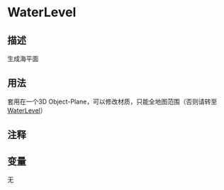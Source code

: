 # WaterLevel
## 描述

生成海平面

## 用法

套用在一个3D Object-Plane，可以修改材质，只能全地图范围（否则请转至[WaterLevel](WaterLevel.md)）

## 注释

## 变量
无
